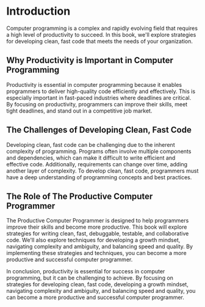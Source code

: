 Introduction
============

Computer programming is a complex and rapidly evolving field that requires a high level of productivity to succeed. In this book, we'll explore strategies for developing clean, fast code that meets the needs of your organization.

Why Productivity is Important in Computer Programming
-----------------------------------------------------

Productivity is essential in computer programming because it enables programmers to deliver high-quality code efficiently and effectively. This is especially important in fast-paced industries where deadlines are critical. By focusing on productivity, programmers can improve their skills, meet tight deadlines, and stand out in a competitive job market.

The Challenges of Developing Clean, Fast Code
---------------------------------------------

Developing clean, fast code can be challenging due to the inherent complexity of programming. Programs often involve multiple components and dependencies, which can make it difficult to write efficient and effective code. Additionally, requirements can change over time, adding another layer of complexity. To develop clean, fast code, programmers must have a deep understanding of programming concepts and best practices.

The Role of The Productive Computer Programmer
----------------------------------------------

The Productive Computer Programmer is designed to help programmers improve their skills and become more productive. This book will explore strategies for writing clean, fast, debuggable, testable, and collaborative code. We'll also explore techniques for developing a growth mindset, navigating complexity and ambiguity, and balancing speed and quality. By implementing these strategies and techniques, you can become a more productive and successful computer programmer.

In conclusion, productivity is essential for success in computer programming, but it can be challenging to achieve. By focusing on strategies for developing clean, fast code, developing a growth mindset, navigating complexity and ambiguity, and balancing speed and quality, you can become a more productive and successful computer programmer.
